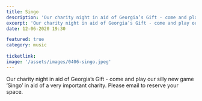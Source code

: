 ```yaml
---
title: Singo
description: 'Our charity night in aid of Georgia’s Gift - come and play our silly new game ‘Singo’ in aid of a very important charity. Please email to reserve your space.'
excerpt: 'Our charity night in aid of Georgia’s Gift - come and play our silly new game ‘Singo’ in aid of a very important charity. Please email to reserve your space.'
date: 12-06-2020 19:30

featured: true
category: music
 
ticketlink: 
image: '/assets/images/0406-singo.jpeg'
---
```


Our charity night in aid of Georgia’s Gift - come and play our silly new game ‘Singo’ in aid of a very important charity. Please email to reserve your space.